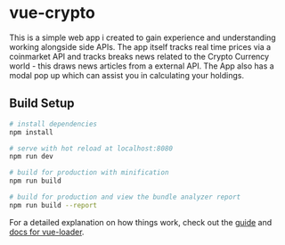 # vue-crypto

This is a simple web app i created to gain experience and understanding working alongside side APIs. The app itself tracks real time prices via a coinmarket API and tracks breaks news related to the Crypto Currency world - this draws news articles from a external API. The App also has a modal pop up which can assist you in calculating your holdings. 

## Build Setup

``` bash
# install dependencies
npm install

# serve with hot reload at localhost:8080
npm run dev

# build for production with minification
npm run build

# build for production and view the bundle analyzer report
npm run build --report
```

For a detailed explanation on how things work, check out the [guide](http://vuejs-templates.github.io/webpack/) and [docs for vue-loader](http://vuejs.github.io/vue-loader).
